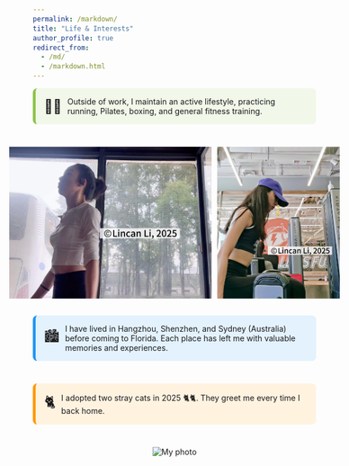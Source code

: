 ```yaml
---
permalink: /markdown/
title: "Life & Interests"
author_profile: true
redirect_from: 
  - /md/
  - /markdown.html
---
```

<div style="display:flex; align-items:center; background:#f1f8e9; border-left:5px solid #8bc34a; padding:15px; border-radius:8px; gap:10px; margin-bottom:40px;">
  <span style="font-size:24px;">🏃‍♂️</span>
  <span>Outside of work, I maintain an active lifestyle, practicing running, Pilates, boxing, and general fitness training.</span>
</div>

<div style="display:flex; justify-content:center; gap:10px;">
  <img src="/images/fitness_01.png" alt="fitness1" style="height:270px;">
  <img src="/images/fitness_02.png" alt="fitness1" style="height:270px;">
</div>

<div style="height:30px;"></div>

<div style="display:flex; align-items:center; background:#e3f2fd; border-left:5px solid #2196f3; padding:15px; border-radius:8px; gap:10px; margin-bottom:40px;">
  <span style="font-size:24px;">🏙️</span>
  <span>I have lived in Hangzhou, Shenzhen, and Sydney (Australia) before coming to Florida. Each place has left me with valuable memories and experiences.</span>
</div>


<div style="display:flex; align-items:center; background: #fff3e0; border-left:5px solid #ff9800; padding:15px; border-radius:8px; gap:10px; margin-bottom:40px;">
  <span style="font-size:25px;">🐈</span>
  <span>I adopted two stray cats in 2025 🐈🐈. They greet me every time I back home.</span>
</div>


<p align="center">
  <img src="/images/my_cats.png" alt="My photo" width="410">
</p>



<!--**Footnotes**-->

<!--The footnotes in the page will be returned following this line, return to the section on <a href="#footnotes">Markdown Footnotes</a>-->

